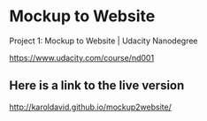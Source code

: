 # Mockup to Website
Project 1: Mockup to Website | Udacity Nanodegree

https://www.udacity.com/course/nd001

## Here is a link to the live version

http://karoldavid.github.io/mockup2website/

